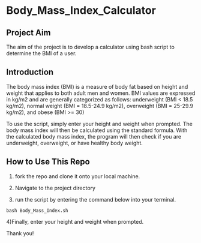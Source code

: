 # Body_Mass_Index_Calculator

## Project Aim

The aim of the project is to develop a calculator using bash script to determine the BMI of a user. 

## Introduction

The body mass index (BMI) is a measure of body fat based on height and weight that applies to both adult men and women. BMI values are expressed in kg/m2 and are generally categorized as follows: underweight (BMI < 18.5 kg/m2), normal weight (BMI = 18.5-24.9 kg/m2), overweight (BMI = 25-29.9 kg/m2), and obese (BMI >= 30)

To use the script, simply enter your height and weight when prompted. The body mass index will then be calculated using the standard formula.
With the calculated body mass index, the program will then check if you are underweight, overweight, or have healthy body weight.

## How to Use This Repo

1) fork the repo and clone it onto your local machine. 

2) Navigate to the project directory

3) run the script by entering the command below into your terminal. 
```
bash Body_Mass_Index.sh
```
4)Finally, enter your height and weight when prompted.

Thank you!

